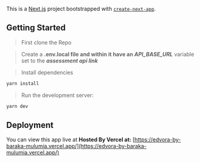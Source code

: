 This is a [Next.js](https://nextjs.org/) project bootstrapped with [`create-next-app`](https://github.com/vercel/next.js/tree/canary/packages/create-next-app).

## Getting Started

> First clone the Repo

> Create a **.env.local file  and within it have an *API_BASE_URL*** variable set to the ***assessment api link***

> Install dependencies 

```bash
yarn install
```

 > Run the development server:

```bash
yarn dev
```

## Deployment

You can view this app live at **Hosted By Vercel at:**  [https://edvora-by-baraka-mulumia.vercel.app/](https://edvora-by-baraka-mulumia.vercel.app/) 

